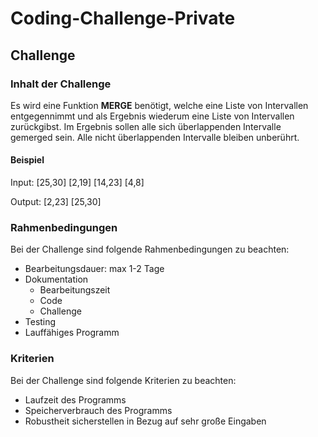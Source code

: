 # Coding-Challenge-Private

## Challenge

### Inhalt der Challenge

Es wird eine Funktion **MERGE** benötigt, welche eine Liste von Intervallen entgegennimmt und als Ergebnis wiederum eine Liste von Intervallen zurückgibst.
Im Ergebnis sollen alle sich überlappenden Intervalle gemerged sein. Alle nicht überlappenden Intervalle bleiben unberührt.

#### Beispiel

Input: [25,30] [2,19] [14,23] [4,8]  

Output: [2,23] [25,30]

### Rahmenbedingungen

Bei der Challenge sind folgende Rahmenbedingungen zu beachten:

- Bearbeitungsdauer: max 1-2 Tage
- Dokumentation
    - Bearbeitungszeit
    - Code 
    - Challenge
- Testing
- Lauffähiges Programm

### Kriterien

Bei der Challenge sind folgende Kriterien zu beachten:

- Laufzeit des Programms 
- Speicherverbrauch des Programms
- Robustheit sicherstellen in Bezug auf sehr große Eingaben